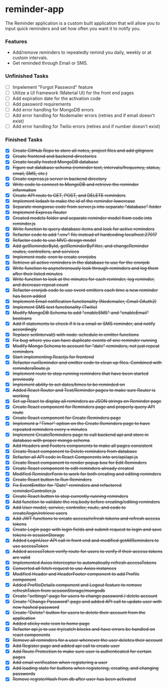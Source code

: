 # reminder-app

The Reminder application is a custom built application that will allow you to input quick reminders and set how often you want it to notify you. 

### Features
- Add/remove reminders to repeatedly remind you daily, weekly or at custom intervals.
- Get reminded through Email or SMS. 


### Unfinished Tasks
- [ ] Impelement "Forgot Password" feature
- [ ] Utilize a UI framework (Material UI) for the front end pages 
- [ ] Add expiration date for the activation code 
- [ ] Add password requirements 
- [ ] Add error handling for MongoDB errors 
- [ ] Add error handling for Nodemailer errors (retries and if email doesn't exist)
- [ ] Add error handling for Twilio errors (retires and if number doesn't exist)

### Finished Tasks
- [x] ~~Create GitHub Repo to store all notes, project files and add gitignore~~
- [x] ~~Create frontend and backend directories~~
- [x] ~~Create locally hosted MongoDB database~~
- [x] ~~Figure out database schema (reminder text, intervals/frequency, status, email, SMS, etc.)~~
- [x] ~~Create express.js server in backend directory~~
- [x] ~~Write code to connect to MongoDB and retrieve the reminder information~~
- [x] ~~Create API route to GET, POST, and DELETE reminders~~
- [x] ~~Implement lodash to make the id of the reminder lowercase~~
- [x] ~~Separate mongoose code from server.js into separate "database" folder~~
- [x] ~~Implement Express Router~~
- [x] ~~Created models folder and separate reminder model from code into reminder.js~~
- [x] ~~Write function to query database items and look for active reminders~~
- [x] ~~Refactor code to add ".env" file instead of hardcoding localhost:27017~~
- [x] ~~Refactor code to use MVC design model~~
- [x] ~~Add getReminderById, getReminderByFilter, and changeReminder routes, controllers, and services~~
- [x] ~~Implement node-cron to create cronjobs~~
- [x] ~~Retrieve all active reminders in the database to use for the cronjob~~ 
- [x] ~~Write function to asynchronously look through reminders and log them after their listed minutes~~ 
- [x] ~~Write function to look at the minutes for each reminder, log reminder, and decrease repeat count~~
- [x] ~~Refactor cronjob code to use event emitters each time a new reminder has been added~~
- [x] ~~Implement Email notification functionality (Nodemailer, Gmail OAuth2)~~
- [x] ~~Implement SMS text functionality (Twilio)~~
- [x] ~~Modify MongoDB Schema to add "enableSMS" and "enableEmail" booleans~~
- [x] ~~Add If statements to check if it is a email or SMS reminder, and notify accordingly~~
- [x] ~~Replace setInterval() with node-schedule in emitter functions~~
- [x] ~~Fix bug where you can have duplicate events of one reminder running~~
- [x] ~~Modify Mongo Schema to account for "date" reminders, not just repeat reminders~~
- [x] ~~Start implementing Reactjs for frontend~~
- [x] ~~Refactor runReminder and emitter code to clean up files. Combined with remindersRoute.js~~
- [x] ~~Implement route to stop running reminders that have been started previously~~
- [x] ~~Implement ability to set dates/times to be reminded on~~
- [x] ~~Added React Router and Test/Reminder pages to make sure Router is working~~
- [x] ~~Set up React to display all reminders as JSON strings on Reminder page~~
- [x] ~~Create React component for Reminders page and properly query API route~~
- [x] ~~Create React component for Create Reminders page~~
- [x] ~~Implement a "Timer" option on the Create Reminders page to have repeated reminders every x minutes~~
- [x] ~~Implement CreateReminders page to call backend api and store in database with proper mongo schema~~
- [x] ~~Add Headers and Footers components to make all pages consistent~~
- [x] ~~Create React component to Delete reminders from database~~
- [x] ~~Refactor all API code in React Components into src/api/api.js~~
- [x] ~~Create React component to render popup box for Edit Reminders~~
- [x] ~~Create React component to edit reminders already created~~
- [x] ~~Modified ReminderForm to work for both creating and editing reminders~~
- [x] ~~Create React button to Run Reminders~~ 
- [x] ~~Fix EventEmitter for "Date" reminders and refactored reminderController.js~~
- [x] ~~Create React button to stop currently running reminders~~
- [x] ~~Add function to validate the req.body before creating/editing reminders~~
- [x] ~~Add User model, service, controller, route, and code to create/login/retrieve users~~
- [x] ~~Add JWT functions to create access/refresh tokens and refresh access tokens~~ 
- [x] ~~Create Login page with login fields and submit request to login and save tokens in sessionStorage~~
- [x] ~~Added LoginUser API call in front end and modified getAllReminders to use accessToken~~ 
- [x] ~~Added accessToken verify route for users to verify if their access tokens are valid~~
- [x] ~~Implemented Axios Interceptor to automatically refresh accessTokens~~
- [x] ~~Converted all fetch request to use Axios instances~~
- [x] ~~Modified Header and HeaderFooter component to add Profile component~~
- [x] ~~Added ProfileDetails component and Logout feature to remove refreshToken from sessionStorage/mongodb~~
- [x] ~~Create "settings" page for users to change password / delete account~~
- [x] ~~Create "Change Password" page and added API call to update user with new hashed password~~
- [x] ~~Create "Delete" button for users to delete their account from the application~~
- [x] ~~Added sticky note icon to home page~~
- [x] ~~Refactor api.js to use try/catch blocks and have errors be handled on react components~~
- [x] ~~Remove all reminders for a user whenever the user deletes their account~~
- [x] ~~Add Register page and added api call to create user~~
- [x] ~~Add Route Protection to make sure user is authenticated for certain pages~~
- [x] ~~Add email verification when registering a user~~
- [x] ~~Add loading state for buttons when registering, creating, and changing passwords~~
- [x] ~~Remove registerHash from db after user has been activated~~